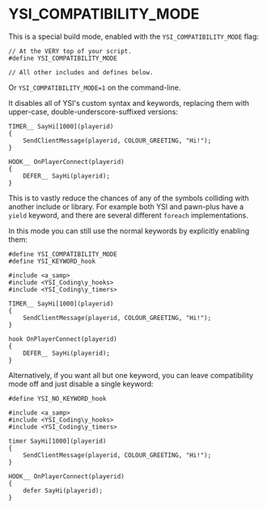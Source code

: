 # YSI_COMPATIBILITY_MODE

This is a special build mode, enabled with the `YSI_COMPATIBILITY_MODE` flag:

```pawn
// At the VERY top of your script.
#define YSI_COMPATIBILITY_MODE

// All other includes and defines below.
```

Or `YSI_COMPATIBILITY_MODE=1` on the command-line.

It disables all of YSI's custom syntax and keywords, replacing them with upper-case, double-underscore-suffixed versions:

```pawn
TIMER__ SayHi[1000](playerid)
{
	SendClientMessage(playerid, COLOUR_GREETING, "Hi!");
}

HOOK__ OnPlayerConnect(playerid)
{
	DEFER__ SayHi(playerid);
}
```

This is to vastly reduce the chances of any of the symbols colliding with another include or library.  For example both YSI and pawn-plus have a `yield` keyword, and there are several different `foreach` implementations.

In this mode you can still use the normal keywords by explicitly enabling them:

```pawn
#define YSI_COMPATIBILITY_MODE
#define YSI_KEYWORD_hook

#include <a_samp>
#include <YSI_Coding\y_hooks>
#include <YSI_Coding\y_timers>

TIMER__ SayHi[1000](playerid)
{
	SendClientMessage(playerid, COLOUR_GREETING, "Hi!");
}

hook OnPlayerConnect(playerid)
{
	DEFER__ SayHi(playerid);
}
```

Alternatively, if you want all but one keyword, you can leave compatibility mode off and just disable a single keyword:

```pawn
#define YSI_NO_KEYWORD_hook

#include <a_samp>
#include <YSI_Coding\y_hooks>
#include <YSI_Coding\y_timers>

timer SayHi[1000](playerid)
{
	SendClientMessage(playerid, COLOUR_GREETING, "Hi!");
}

HOOK__ OnPlayerConnect(playerid)
{
	defer SayHi(playerid);
}
```

